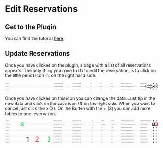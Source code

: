 # Edit Reservations

## Get to the Plugin

You can find the tutorial [here](<https://github.com/towa-digital/intern-table-reservation/blob/master/docs/features/manage%20reservations/add%20reservation%20(backend).md>)

## Update Reservations

Once you have clicked on the plugin, a page with a list of all reservations appears. The only thing you have to do to edit the reservation, is to click on the little pencil icon (1) on the right hand side.

![menu](./../../assets/updatereservation1.png)

Once you have clicked on this icon you can change the data. Just tip in the new data and click on the save icon (1) on the right side. When you want to cancel just click the x (2). On the Butten with the + (3) you can add more tables to one reservation.

![menu](./../../assets/updatereservation2.png)
